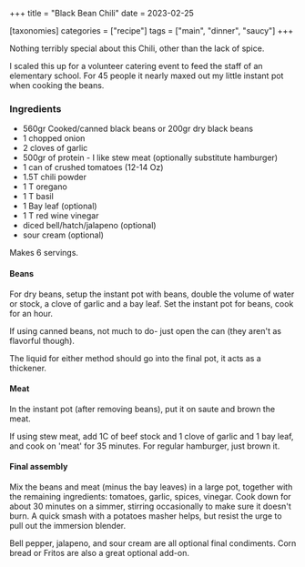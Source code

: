 +++
title = "Black Bean Chili"
date = 2023-02-25

[taxonomies]
categories = ["recipe"]
tags = ["main", "dinner", "saucy"]
+++


Nothing terribly special about this Chili, other than the lack of spice.
<!-- more -->

I scaled this up for a volunteer catering event to feed the staff of an elementary school.  For 45 people it nearly maxed out my little instant pot when cooking the beans.

### Ingredients

- 560gr Cooked/canned black beans or 200gr dry black beans
- 1 chopped onion
- 2 cloves of garlic
- 500gr of protein - I like stew meat (optionally substitute hamburger)
- 1 can of crushed tomatoes (12-14 Oz)
- 1.5T chili powder
- 1 T oregano
- 1 T basil
- 1 Bay leaf (optional)
- 1 T red wine vinegar
- diced bell/hatch/jalapeno (optional)
- sour cream (optional)

Makes 6 servings.


#### Beans

For dry beans, setup the instant pot with beans, double the volume of water or stock, a clove of garlic and a bay leaf.
Set the instant pot for beans, cook for an hour.

If using canned beans, not much to do- just open the can (they aren't as flavorful though).

The liquid for either method should go into the final pot, it acts as a thickener.

#### Meat

In the instant pot (after removing beans), put it on saute and brown the meat.

If using stew meat, add 1C of beef stock and 1 clove of garlic and 1 bay leaf, and cook on 'meat' for 35 minutes.
For regular hamburger, just brown it.

#### Final assembly

Mix the beans and meat (minus the bay leaves) in a large pot, together with the remaining ingredients: tomatoes, garlic, spices, vinegar.
Cook down for about 30 minutes on a simmer, stirring occasionally to make sure it doesn't burn. A quick smash with a potatoes masher helps, but resist the urge to pull out the immersion blender.

Bell pepper, jalapeno, and sour cream are all optional final condiments.
Corn bread or Fritos are also a great optional add-on.
